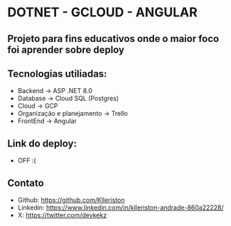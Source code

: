 # DOTNET - GCLOUD - ANGULAR

## Projeto para fins educativos onde o maior foco foi aprender sobre deploy

## Tecnologias utiliadas:
- Backend -> ASP .NET 8.0
- Database -> Cloud SQL (Postgres)
- Cloud -> GCP
- Organização e planejamento -> Trello
- FrontEnd -> Angular

## Link do deploy:
- OFF :(


## Contato
- Github: https://github.com/Klleriston
- Linkedin: https://www.linkedin.com/in/klleriston-andrade-860a22228/
- X: https://twitter.com/devkekz
